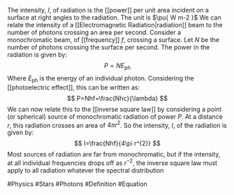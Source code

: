 The intensity, $I$, of radiation is the [[power]] per unit area incident on a surface at right angles to the radiation. The unit is $\pu{ W m-2 }$
We can relate the intensity of a [[Electromagnetic Radiation|radiation]] beam to the number of photons crossing an area per second. Consider a monochromatic beam, of [[frequency]] $f$, crossing a surface. Let $N$ be the number of photons crossing the surface per second. The power in the radiation is given by:
$$
P=NE_\text{ph}
$$
Where $E_\text{ph}$ is the energy of an individual photon. Considering the [[photoelectric effect]], this can be written as:
$$
P=Nhf=\frac{Nhc}{\lambda}
$$
We can now relate this to the [[inverse square law]] by considering a point (or spherical) source of monochromatic radiation of power $P$. At a distance $r$, this radiation crosses an area of $4\pi r^{2}$. So the intensity, $I$, of the radiation is given by:
$$
I=\frac{Nhf}{4\pi r^{2}}
$$
Most sources of radiation are far from monochromatic, but if the intensity, at all individual frequencies drops off as $r^{-2}$, the inverse square law must apply to all radiation whatever the spectral distribution

#Physics #Stars #Photons #Definition #Equation